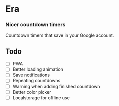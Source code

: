 # Era
### Nicer countdown timers

Countdown timers that save in your Google account.

## Todo
- [ ] PWA
- [ ] Better loading animation
- [ ] Save notifications
- [ ] Repeating countdowns
- [ ] Warning when adding finished countdown
- [ ] Better color picker
- [ ] Localstorage for offline use
